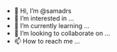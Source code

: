 - 👋 Hi, I’m @samadrs
- 👀 I’m interested in ...
- 🌱 I’m currently learning ...
- 💞️ I’m looking to collaborate on ...
- 📫 How to reach me ...

<!---
samadrs/samadrs is a ✨ special ✨ repository because its `README.md` (this file) appears on your GitHub profile.
You can click the Preview link to take a look at your changes.
--->

